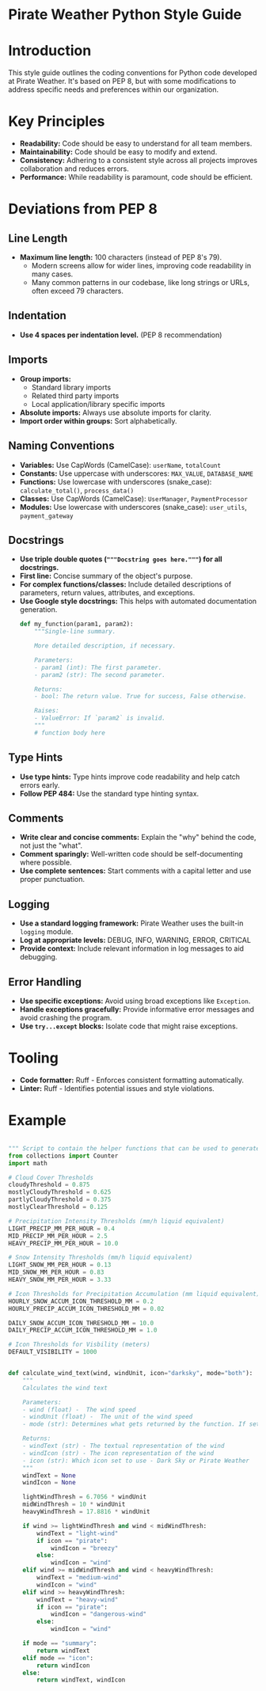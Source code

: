 # Pirate Weather Python Style Guide

# Introduction
This style guide outlines the coding conventions for Python code developed at Pirate Weather.
It's based on PEP 8, but with some modifications to address specific needs and
preferences within our organization.

# Key Principles
* **Readability:** Code should be easy to understand for all team members.
* **Maintainability:** Code should be easy to modify and extend.
* **Consistency:** Adhering to a consistent style across all projects improves
  collaboration and reduces errors.
* **Performance:** While readability is paramount, code should be efficient.

# Deviations from PEP 8

## Line Length
* **Maximum line length:** 100 characters (instead of PEP 8's 79).
    * Modern screens allow for wider lines, improving code readability in many cases.
    * Many common patterns in our codebase, like long strings or URLs, often exceed 79 characters.

## Indentation
* **Use 4 spaces per indentation level.** (PEP 8 recommendation)

## Imports
* **Group imports:**
    * Standard library imports
    * Related third party imports
    * Local application/library specific imports
* **Absolute imports:** Always use absolute imports for clarity.
* **Import order within groups:**  Sort alphabetically.

## Naming Conventions

* **Variables:** Use CapWords (CamelCase): `userName`, `totalCount`
* **Constants:**  Use uppercase with underscores: `MAX_VALUE`, `DATABASE_NAME`
* **Functions:** Use lowercase with underscores (snake_case): `calculate_total()`, `process_data()`
* **Classes:** Use CapWords (CamelCase): `UserManager`, `PaymentProcessor`
* **Modules:** Use lowercase with underscores (snake_case): `user_utils`, `payment_gateway`

## Docstrings
* **Use triple double quotes (`"""Docstring goes here."""`) for all docstrings.**
* **First line:** Concise summary of the object's purpose.
* **For complex functions/classes:** Include detailed descriptions of parameters, return values,
  attributes, and exceptions.
* **Use Google style docstrings:** This helps with automated documentation generation.
    ```python
    def my_function(param1, param2):
        """Single-line summary.

        More detailed description, if necessary.

        Parameters:
        - param1 (int): The first parameter.
        - param2 (str): The second parameter.

        Returns:
        - bool: The return value. True for success, False otherwise.

        Raises:
        - ValueError: If `param2` is invalid.
        """
        # function body here
    ```

## Type Hints
* **Use type hints:**  Type hints improve code readability and help catch errors early.
* **Follow PEP 484:**  Use the standard type hinting syntax.

## Comments
* **Write clear and concise comments:** Explain the "why" behind the code, not just the "what".
* **Comment sparingly:** Well-written code should be self-documenting where possible.
* **Use complete sentences:** Start comments with a capital letter and use proper punctuation.

## Logging
* **Use a standard logging framework:**  Pirate Weather uses the built-in `logging` module.
* **Log at appropriate levels:** DEBUG, INFO, WARNING, ERROR, CRITICAL
* **Provide context:** Include relevant information in log messages to aid debugging.

## Error Handling
* **Use specific exceptions:** Avoid using broad exceptions like `Exception`.
* **Handle exceptions gracefully:** Provide informative error messages and avoid crashing the program.
* **Use `try...except` blocks:**  Isolate code that might raise exceptions.

# Tooling
* **Code formatter:**  Ruff - Enforces consistent formatting automatically.
* **Linter:**  Ruff - Identifies potential issues and style violations.

# Example
```python

""" Script to contain the helper functions that can be used to generate the text summary of the forecast data for Pirate Weather """
from collections import Counter
import math

# Cloud Cover Thresholds 
cloudyThreshold = 0.875
mostlyCloudyThreshold = 0.625
partlyCloudyThreshold = 0.375
mostlyClearThreshold = 0.125

# Precipitation Intensity Thresholds (mm/h liquid equivalent)
LIGHT_PRECIP_MM_PER_HOUR = 0.4
MID_PRECIP_MM_PER_HOUR = 2.5
HEAVY_PRECIP_MM_PER_HOUR = 10.0

# Snow Intensity Thresholds (mm/h liquid equivalent)
LIGHT_SNOW_MM_PER_HOUR = 0.13
MID_SNOW_MM_PER_HOUR = 0.83
HEAVY_SNOW_MM_PER_HOUR = 3.33

# Icon Thresholds for Precipitation Accumulation (mm liquid equivalent)
HOURLY_SNOW_ACCUM_ICON_THRESHOLD_MM = 0.2
HOURLY_PRECIP_ACCUM_ICON_THRESHOLD_MM = 0.02

DAILY_SNOW_ACCUM_ICON_THRESHOLD_MM = 10.0
DAILY_PRECIP_ACCUM_ICON_THRESHOLD_MM = 1.0

# Icon Thresholds for Visbility (meters)
DEFAULT_VISIBILITY = 1000


def calculate_wind_text(wind, windUnit, icon="darksky", mode="both"):
    """
    Calculates the wind text

    Parameters:
    - wind (float) -  The wind speed
    - windUnit (float) -  The unit of the wind speed
    - mode (str): Determines what gets returned by the function. If set to both the summary and icon for the wind will be returned, if just icon then only the icon is returned and if summary then only the summary is returned.

    Returns:
    - windText (str) - The textual representation of the wind
    - windIcon (str) - The icon representation of the wind
    - icon (str): Which icon set to use - Dark Sky or Pirate Weather
    """
    windText = None
    windIcon = None

    lightWindThresh = 6.7056 * windUnit
    midWindThresh = 10 * windUnit
    heavyWindThresh = 17.8816 * windUnit

    if wind >= lightWindThresh and wind < midWindThresh:
        windText = "light-wind"
        if icon == "pirate":
            windIcon = "breezy"
        else:
            windIcon = "wind"
    elif wind >= midWindThresh and wind < heavyWindThresh:
        windText = "medium-wind"
        windIcon = "wind"
    elif wind >= heavyWindThresh:
        windText = "heavy-wind"
        if icon == "pirate":
            windIcon = "dangerous-wind"
        else:
            windIcon = "wind"

    if mode == "summary":
        return windText
    elif mode == "icon":
        return windIcon
    else:
        return windText, windIcon

